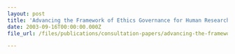 ```yaml
---
layout: post
title: 'Advancing the Framework of Ethics Governance for Human Research'
date: 2003-09-16T00:00:00.000Z
file_url: /files/publications/consultation-papers/advancing-the-framework-of-ethics-governance-for-human-research.pdf

---
```



